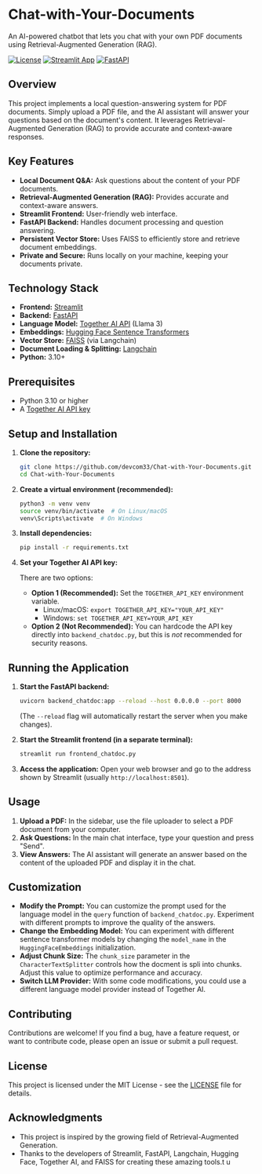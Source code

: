 # Chat-with-Your-Documents

An AI-powered chatbot that lets you chat with your own PDF documents using Retrieval-Augmented Generation (RAG).


[![License](https://img.shields.io/badge/License-MIT-yellow.svg)](https://opensource.org/licenses/MIT)
[![Streamlit App](https://img.shields.io/badge/Streamlit-App-blueviolet)](https://www.streamlit.io/)
[![FastAPI](https://img.shields.io/badge/FastAPI-Backend-blue)](https://fastapi.tiangolo.com/)

## Overview

This project implements a local question-answering system for PDF documents. Simply upload a PDF file, and the AI assistant will answer your questions based on the document's content. It leverages Retrieval-Augmented Generation (RAG) to provide accurate and context-aware responses.

## Key Features

*   **Local Document Q&A:**  Ask questions about the content of your PDF documents.
*   **Retrieval-Augmented Generation (RAG):**  Provides accurate and context-aware answers.
*   **Streamlit Frontend:**  User-friendly web interface.
*   **FastAPI Backend:**  Handles document processing and question answering.
*   **Persistent Vector Store:** Uses FAISS to efficiently store and retrieve document embeddings.
*   **Private and Secure:** Runs locally on your machine, keeping your documents private.

## Technology Stack

*   **Frontend:** [Streamlit](https://streamlit.io/)
*   **Backend:** [FastAPI](https://fastapi.tiangolo.com/)
*   **Language Model:** [Together AI API](https://www.together.ai/) (Llama 3)
*   **Embeddings:** [Hugging Face Sentence Transformers](https://huggingface.co/sentence-transformers)
*   **Vector Store:** [FAISS](https://github.com/facebookresearch/faiss) (via Langchain)
*   **Document Loading & Splitting:** [Langchain](https://www.langchain.com/)
*   **Python:** 3.10+

## Prerequisites

*   Python 3.10 or higher
*   A [Together AI API key](https://www.together.ai/)

## Setup and Installation

1.  **Clone the repository:**

    ```bash
    git clone https://github.com/devcom33/Chat-with-Your-Documents.git
    cd Chat-with-Your-Documents
    ```

2.  **Create a virtual environment (recommended):**

    ```bash
    python3 -m venv venv
    source venv/bin/activate  # On Linux/macOS
    venv\Scripts\activate  # On Windows
    ```

3.  **Install dependencies:**

    ```bash
    pip install -r requirements.txt
    ```

4.  **Set your Together AI API key:**

    There are two options:
    *   **Option 1 (Recommended):** Set the `TOGETHER_API_KEY` environment variable.
        *   Linux/macOS: `export TOGETHER_API_KEY="YOUR_API_KEY"`
        *   Windows: `set TOGETHER_API_KEY=YOUR_API_KEY`
    *   **Option 2 (Not Recommended):**  You can hardcode the API key directly into `backend_chatdoc.py`, but this is *not* recommended for security reasons.

## Running the Application

1.  **Start the FastAPI backend:**

    ```bash
    uvicorn backend_chatdoc:app --reload --host 0.0.0.0 --port 8000
    ```

    (The `--reload` flag will automatically restart the server when you make changes).

2.  **Start the Streamlit frontend (in a separate terminal):**

    ```bash
    streamlit run frontend_chatdoc.py
    ```

3.  **Access the application:** Open your web browser and go to the address shown by Streamlit (usually `http://localhost:8501`).

## Usage

1.  **Upload a PDF:** In the sidebar, use the file uploader to select a PDF document from your computer.
2.  **Ask Questions:** In the main chat interface, type your question and press "Send".
3.  **View Answers:** The AI assistant will generate an answer based on the content of the uploaded PDF and display it in the chat.

## Customization

*   **Modify the Prompt:**  You can customize the prompt used for the language model in the `query` function of `backend_chatdoc.py`.  Experiment with different prompts to improve the quality of the answers.
*   **Change the Embedding Model:** You can experiment with different sentence transformer models by changing the `model_name` in the `HuggingFaceEmbeddings` initialization.
*   **Adjust Chunk Size:**  The `chunk_size` parameter in the `CharacterTextSplitter` controls how the docment is spli into chunks.  Adjust this value to optimize performance and accuracy.
*   **Switch LLM Provider:**  With some code modifications, you could use a different language model provider instead of Together AI.

## Contributing

Contributions are welcome! If you find a bug, have a feature request, or want to contribute code, please open an issue or submit a pull request.

## License

This project is licensed under the MIT License - see the [LICENSE](LICENSE) file for details.


## Acknowledgments

*   This project is inspired by the growing field of Retrieval-Augmented Generation.
*   Thanks to the developers of Streamlit, FastAPI, Langchain, Hugging Face, Together AI, and FAISS for creating these amazing tools.t
u
